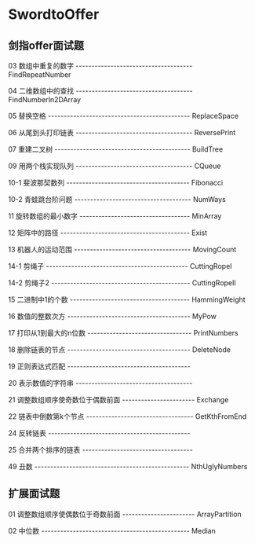 # SwordtoOffer

## 剑指offer面试题

03 数组中重复的数字 ------------------------------------- FindRepeatNumber
                
04 二维数组中的查找 ------------------------------------- FindNumberIn2DArray

05 替换空格 --------------------------------------------- ReplaceSpace

06 从尾到头打印链表 ------------------------------------- ReversePrint 

07 重建二叉树 ------------------------------------------- BuildTree

09 用两个栈实现队列 ------------------------------------- CQueue

10-1 斐波那契数列 --------------------------------------- Fibonacci 

10-2 青蛙跳台阶问题 ------------------------------------- NumWays

11 旋转数组的最小数字 ----------------------------------- MinArray

12 矩阵中的路径 ----------------------------------------- Exist

13 机器人的运动范围 ------------------------------------- MovingCount

14-1 剪绳子 --------------------------------------------- CuttingRopeI

14-2 剪绳子2 -------------------------------------------- CuttingRopeII

15 二进制中1的个数 -------------------------------------- HammingWeight

16 数值的整数次方 --------------------------------------- MyPow

17 打印从1到最大的n位数 --------------------------------- PrintNumbers

18 删除链表的节点 --------------------------------------- DeleteNode

19 正则表达式匹配 ---------------------------------------

20 表示数值的字符串 -------------------------------------

21 调整数组顺序使奇数位于偶数前面 ----------------------- Exchange

22 链表中倒数第k个节点 ---------------------------------- GetKthFromEnd

24 反转链表 ---------------------------------------------

25 合并两个排序的链表 -----------------------------------

49 丑数 ------------------------------------------------- NthUglyNumbers

## 扩展面试题
01 调整数组顺序使偶数位于奇数前面 ----------------------- ArrayPartition

02 中位数 ----------------------------------------------- Median